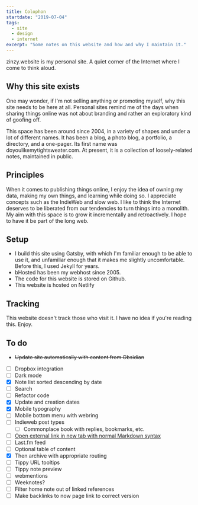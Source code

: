 ```yaml
---
title: Colophon
startdate: "2019-07-04"
tags:
  - site
  - design
  - internet
excerpt: "Some notes on this website and how and why I maintain it."
---
```

zinzy.website is my personal site. A quiet corner of the Internet where I come to think aloud.

## Why this site exists
One may wonder, if I'm not selling anything or promoting myself, why this site needs to be here at all. Personal sites remind me of the days when sharing things online was not about branding and rather an exploratory kind of goofing off.

This space has been around since 2004, in a variety of shapes and under a lot of different names. It has been a blog, a photo blog, a portfolio, a directory, and a one-pager. Its first name was doyoulikemytightsweater.com. At present, it is a collection of loosely-related notes, maintained in public. 

## Principles
When it comes to publishing things online, I enjoy the idea of owning my data, making my own things, and learning while doing so. I appreciate concepts such as the IndieWeb and slow web. I like to think the Internet deserves to be liberated from our tendencies to turn things into a monolith. My aim with this space is to grow it incrementally and retroactively. I hope to have it be part of the long web.

## Setup
- I build this site using Gatsby, with which I'm familiar enough to be able to use it, and unfamiliar enough that it makes me slightly uncomfortable. Before this, I used Jekyll for years.
- bHosted has been my webhost since 2005.
- The code for this website is stored on Github.
- This website is hosted on Netlify

## Tracking
This website doesn't track those who visit it. I have no idea if you're reading this. Enjoy.

## To do
- ~~Update site automatically with content from Obsidian~~
- [ ] Dropbox integration
- [ ] Dark mode
- [x] Note list sorted descending by date
- [ ] Search
- [ ] Refactor code
- [x] Update and creation dates
- [x] Mobile typography
- [ ] Mobile bottom menu with webring
- [ ] Indieweb post types
  - [ ] Commonplace book with replies, bookmarks, etc.
- [ ] [Open external link in new tab with normal Markdown syntax](https://danielgregory.dev/articles/open-links-in-new-tab-gatsby-mdx)
- [ ] Last.fm feed
- [ ] Optional table of content
- [x] Then archive with appropriate routing
- [ ] Tippy URL tooltips
- [ ] Tippy note preview 
- [ ] webmentions
- [ ] Weeknotes?
- [ ] Filter home note out of linked references
- [ ] Make backlinks to now page link to correct version